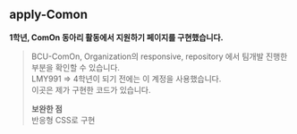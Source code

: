 ## apply-Comon
**1학년, ComOn 동아리 활동에서 지원하기 페이지를 구현했습니다.**
> BCU-ComOn, Organization의 responsive, repository 에서 팀개발 진행한 부분을 확인할 수 있습니다. <br />
> LMY991 => 4학년이 되기 전에는 이 계정을 사용했습니다. <br />
>  이곳은 제가 구현한 코드가 있습니다.
>
> **보완한 점** <br />
> 반응형 CSS로 구현
